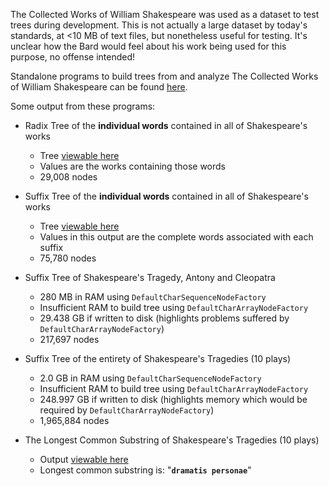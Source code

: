 The Collected Works of William Shakespeare was used as a dataset to test trees during development. This is not actually a large dataset by today's standards, at <10 MB of text files, but nonetheless useful for testing. It's unclear how the Bard would feel about his work being used for this purpose, no offense intended!

Standalone programs to build trees from and analyze The Collected Works of William Shakespeare can be found [here](http://concurrent-trees.googlecode.com/svn/concurrent-trees/trunk/src/test/java/com/googlecode/concurrenttrees/examples/shakespeare/).

Some output from these programs:

  * Radix Tree of the **individual words** contained in all of Shakespeare's works
    * Tree [viewable here](http://concurrent-trees.googlecode.com/svn/concurrent-trees/trunk/src/test/resources/shakespeare-trees/radix-tree-words-shakespeare-collected-works.txt)
    * Values are the works containing those words
    * 29,008 nodes

  * Suffix Tree of the **individual words** contained in all of Shakespeare's works
    * Tree [viewable here](http://concurrent-trees.googlecode.com/svn/concurrent-trees/trunk/src/test/resources/shakespeare-trees/suffix-tree-words-shakespeare-collected-works.txt)
    * Values in this output are the complete words associated with each suffix
    * 75,780 nodes

  * Suffix Tree of Shakespeare's Tragedy, Antony and Cleopatra
    * 280 MB in RAM using `DefaultCharSequenceNodeFactory`
    * Insufficient RAM to build tree using `DefaultCharArrayNodeFactory`
    * 29.438 GB if written to disk (highlights problems suffered by `DefaultCharArrayNodeFactory`)
    * 217,697 nodes

  * Suffix Tree of the entirety of Shakespeare's Tragedies (10 plays)
    * 2.0 GB in RAM using `DefaultCharSequenceNodeFactory`
    * Insufficient RAM to build tree using `DefaultCharArrayNodeFactory`
    * 248.997 GB if written to disk (highlights memory which would be required by `DefaultCharArrayNodeFactory`)
    * 1,965,884 nodes

  * The Longest Common Substring of Shakespeare's Tragedies (10 plays)
    * Output [viewable here](http://concurrent-trees.googlecode.com/svn/concurrent-trees/trunk/src/test/resources/shakespeare-trees/tragedies-longest-common-substring.txt)
    * Longest common substring is: "**` dramatis personae `**"